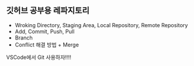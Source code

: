 ## 깃허브 공부용 레파지토리

- Wroking Directory, Staging Area, Local Repository, Remote Repository
- Add, Commit, Push, Pull
- Branch
- Conflict 해결 방법 + Merge

<!DOCTYPE html>
<html lang="en">
<head>
  <meta charset="UTF-8">
  <meta name="viewport" content="width=device-width, initial-scale=1.0">
  <title>이건 새로운 기능!!</title>
</head>
<body>
  <p>VSCode에서 Git 사용하자!!!!</p>

</body>
</html>
